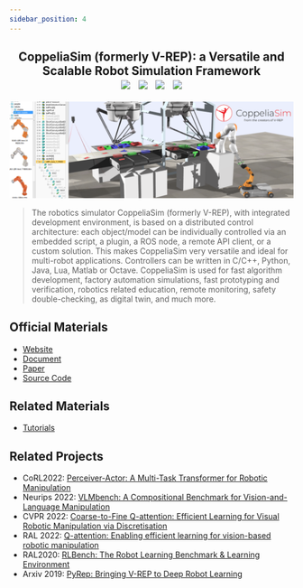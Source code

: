 ```yaml
---
sidebar_position: 4
---
```


<h2 align="center">
  <b>CoppeliaSim (formerly V-REP): a Versatile and Scalable Robot Simulation Framework</b>

<div align="center">
    <a href="https://www.coppeliarobotics.com/" target="_blank"><img src="https://img.shields.io/badge/Website-CoppeliaSim-red"></img></a>
    &nbsp;
    <a href="https://www.coppeliarobotics.com/helpFiles/index.html" target="_blank"><img src="https://img.shields.io/badge/Doc-CoppeliaSim-blue"></img></a>
    &nbsp;
    <a href="https://ieeexplore.ieee.org/document/6696520" target="_blank"><img src="https://img.shields.io/badge/Paper-IEEE-green"></img></a>
    &nbsp;
    <a href="https://github.com/CoppeliaRobotics/CoppeliaSimLib" target="_blank"><img src="https://img.shields.io/badge/Source-Code-purple"></img></a>
</div>
</h2>

![CoppeliaSim](imgs/CoppeliaSim.jpg)
> The robotics simulator CoppeliaSim (formerly V-REP), with integrated development environment, is based on a distributed control architecture: each object/model can be individually controlled via an embedded script, a plugin, a ROS node, a remote API client, or a custom solution. This makes CoppeliaSim very versatile and ideal for multi-robot applications. Controllers can be written in C/C++, Python, Java, Lua, Matlab or Octave. CoppeliaSim is used for fast algorithm development, factory automation simulations, fast prototyping and verification, robotics related education, remote monitoring, safety double-checking, as digital twin, and much more.

## Official Materials
- [Website](https://www.coppeliarobotics.com/)
- [Document](https://www.coppeliarobotics.com/helpFiles/index.html)
- [Paper](https://ieeexplore.ieee.org/document/6696520)
- [Source Code](https://github.com/CoppeliaRobotics/CoppeliaSimLib)

## Related Materials
- [Tutorials](https://www.coppeliarobotics.com/helpFiles/en/tutorials.htm)


## Related Projects
- CoRL2022: [Perceiver-Actor: A Multi-Task Transformer for Robotic Manipulation](https://peract.github.io/)
- Neurips 2022: [VLMbench:  A Compositional Benchmark for Vision-and-Language Manipulation](https://sites.google.com/ucsc.edu/vlmbench/home)
- CVPR 2022: [Coarse-to-Fine Q-attention: Efficient Learning for Visual Robotic Manipulation via Discretisation](https://sites.google.com/view/c2f-q-attention)
- RAL 2022: [Q-attention: Enabling efficient learning for vision-based robotic manipulation](https://sites.google.com/view/q-attention)
- RAL2020: [RLBench: The Robot Learning Benchmark & Learning Environment](https://sites.google.com/view/rlbench)
- Arxiv 2019: [PyRep: Bringing V-REP to Deep Robot Learning](https://github.com/stepjam/PyRep)